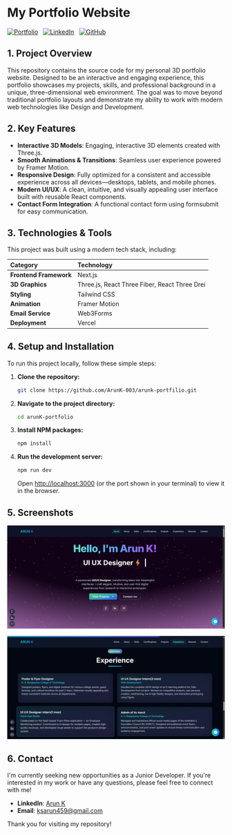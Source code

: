 # My Portfolio Website

[![Portfolio](https://img.shields.io/badge/Live-Demo-brightgreen?style=for-the-badge&logo=vercel)](https://arunk-dev.vercel.app/)
&nbsp;
[![LinkedIn](https://img.shields.io/badge/LinkedIn-arun-blue?style=for-the-badge&logo=linkedin)](https://www.linkedin.com/in/arun-k19/)
&nbsp;
[![GitHub](https://img.shields.io/badge/GitHub-arun-green?style=for-the-badge&logo=github)](https://github.com/ArunK-003/)

## 1. Project Overview

This repository contains the source code for my personal 3D portfolio website. Designed to be an interactive and engaging experience, this portfolio showcases my projects, skills, and professional background in a unique, three-dimensional web environment. The goal was to move beyond traditional portfolio layouts and demonstrate my ability to work with modern web technologies like Design and Development.

## 2. Key Features

- **Interactive 3D Models**: Engaging, interactive 3D elements created with Three.js.
- **Smooth Animations & Transitions**: Seamless user experience powered by Framer Motion.
- **Responsive Design**: Fully optimized for a consistent and accessible experience across all devices—desktops, tablets, and mobile phones.
- **Modern UI/UX**: A clean, intuitive, and visually appealing user interface built with reusable React components.
- **Contact Form Integration**: A functional contact form using formsubmit for easy communication.

## 3. Technologies & Tools

This project was built using a modern tech stack, including:

| Category               | Technology                                    |
| :--------------------- | :-------------------------------------------- |
| **Frontend Framework** | Next.js                                       |
| **3D Graphics**        | Three.js, React Three Fiber, React Three Drei |
| **Styling**            | Tailwind CSS                                  |
| **Animation**          | Framer Motion                                 |
| **Email Service**      | Web3Forms                                     |
| **Deployment**         | Vercel                                        |

## 4. Setup and Installation

To run this project locally, follow these simple steps:

1. **Clone the repository:**

   ```sh
   git clone https://github.com/ArunK-003/arunk-portfilio.git
   ```

2. **Navigate to the project directory:**

   ```sh
   cd arunK-portfolio
   ```

3. **Install NPM packages:**

   ```sh
   npm install
   ```

4. **Run the development server:**

   ```sh
   npm run dev
   ```

   Open [http://localhost:3000](http://localhost:3000) (or the port shown in your terminal) to view it in the browser.

## 5. Screenshots

![Screnshots](./public/screenshots/homepagee.png)

![Screnshots](./public/screenshots/experiencee.png)

## 6. Contact

I'm currently seeking new opportunities as a Junior Developer. If you're interested in my work or have any questions, please feel free to connect with me!

- **LinkedIn**: [Arun K](https://www.linkedin.com/in/arun-k19/)
- **Email**: ksarun459@gmail.com

Thank you for visiting my repository!

